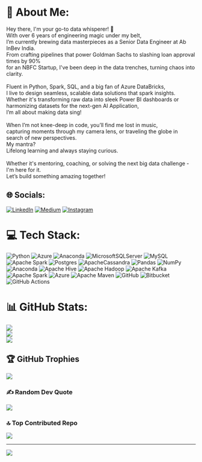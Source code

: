 # 💫 About Me:
Hey there, I'm your go-to data whisperer! 👾 <br>With over 6 years of engineering magic under my belt, <br>I’m currently brewing data masterpieces as a Senior Data Engineer at Ab InBev India. <br>From crafting pipelines that power Goldman Sachs to slashing loan approval times by 90% <br>for an NBFC Startup, I've been deep in the data trenches, turning chaos into clarity.<br><br>Fluent in Python, Spark, SQL, and a big fan of Azure DataBricks, <br>I live to design seamless, scalable data solutions that spark insights. <br>Whether it's transforming raw data into sleek Power BI dashboards or harmonizing datasets for the next-gen AI Application, <br>I’m all about making data sing!<br><br>When I’m not knee-deep in code, you’ll find me lost in music, <br>capturing moments through my camera lens, or traveling the globe in search of new perspectives. <br>My mantra? <br>Lifelong learning and always staying curious. <br><br>Whether it's mentoring, coaching, or solving the next big data challenge - I'm here for it. <br>Let’s build something amazing together!

## 🌐 Socials:
[![LinkedIn](https://img.shields.io/badge/LinkedIn-%230077B5.svg?logo=linkedin&logoColor=white)](https://linkedin.com/in/https://www.linkedin.com/in/solondas/) [![Medium](https://img.shields.io/badge/Medium-12100E?logo=medium&logoColor=white)](https://medium.com/@https://medium.com/@solondas96) [![Instagram](https://img.shields.io/badge/Instagram-%23E4405F.svg?logo=Instagram&logoColor=white)](https://instagram.com/solondas.ig) 

# 💻 Tech Stack:
![Python](https://img.shields.io/badge/python-3670A0?style=for-the-badge&logo=python&logoColor=ffdd54) ![Azure](https://img.shields.io/badge/azure-%230072C6.svg?style=for-the-badge&logo=microsoftazure&logoColor=white) ![Anaconda](https://img.shields.io/badge/Anaconda-%2344A833.svg?style=for-the-badge&logo=anaconda&logoColor=white) ![MicrosoftSQLServer](https://img.shields.io/badge/Microsoft%20SQL%20Server-CC2927?style=for-the-badge&logo=microsoft%20sql%20server&logoColor=white) ![MySQL](https://img.shields.io/badge/mysql-4479A1.svg?style=for-the-badge&logo=mysql&logoColor=white) ![Apache Spark](https://img.shields.io/badge/Apache%20Spark-FDEE21?style=for-the-badge&logo=apachespark&logoColor=black) ![Postgres](https://img.shields.io/badge/postgres-%23316192.svg?style=for-the-badge&logo=postgresql&logoColor=white) ![ApacheCassandra](https://img.shields.io/badge/cassandra-%231287B1.svg?style=for-the-badge&logo=apache-cassandra&logoColor=white) ![Pandas](https://img.shields.io/badge/pandas-%23150458.svg?style=for-the-badge&logo=pandas&logoColor=white) ![NumPy](https://img.shields.io/badge/numpy-%23013243.svg?style=for-the-badge&logo=numpy&logoColor=white) ![Anaconda](https://img.shields.io/badge/Anaconda-%2344A833.svg?style=for-the-badge&logo=anaconda&logoColor=white) ![Apache Hive](https://img.shields.io/badge/Apache%20Hive-FDEE21?style=for-the-badge&logo=apachehive&logoColor=black) ![Apache Hadoop](https://img.shields.io/badge/Apache%20Hadoop-66CCFF?style=for-the-badge&logo=apachehadoop&logoColor=black) ![Apache Kafka](https://img.shields.io/badge/Apache%20Kafka-000?style=for-the-badge&logo=apachekafka) ![Apache Spark](https://img.shields.io/badge/Apache%20Spark-FDEE21?style=for-the-badge&logo=apachespark&logoColor=black) ![Azure](https://img.shields.io/badge/azure-%230072C6.svg?style=for-the-badge&logo=microsoftazure&logoColor=white) ![Apache Maven](https://img.shields.io/badge/Apache%20Maven-C71A36?style=for-the-badge&logo=Apache%20Maven&logoColor=white) ![GitHub](https://img.shields.io/badge/github-%23121011.svg?style=for-the-badge&logo=github&logoColor=white) ![Bitbucket](https://img.shields.io/badge/bitbucket-%230047B3.svg?style=for-the-badge&logo=bitbucket&logoColor=white) ![GitHub Actions](https://img.shields.io/badge/github%20actions-%232671E5.svg?style=for-the-badge&logo=githubactions&logoColor=white)

# 📊 GitHub Stats:
![](https://github-readme-streak-stats.herokuapp.com/?user=solondas96&theme=dark&hide_border=true)<br/>
![](https://github-readme-stats.vercel.app/api/top-langs/?username=solondas96&theme=dark&hide_border=true&include_all_commits=true&count_private=true&layout=compact)<br/>
![](https://github-readme-stats.vercel.app/api?username=solondas96&theme=dark&hide_border=true&include_all_commits=true&count_private=true)<br/>

## 🏆 GitHub Trophies
![](https://github-profile-trophy.vercel.app/?username=solondas96&theme=onedark&no-frame=true&no-bg=true&margin-w=4)

### ✍️ Random Dev Quote
![](https://quotes-github-readme.vercel.app/api?type=vetical&theme=radical)

### 🔝 Top Contributed Repo
![](https://github-contributor-stats.vercel.app/api?username=solondas96&limit=5&theme=dark&combine_all_yearly_contributions=true)

---
[![](https://visitcount.itsvg.in/api?id=solondas96&icon=0&color=0)](https://visitcount.itsvg.in)

<!-- Proudly created with GPRM ( https://gprm.itsvg.in ) -->

